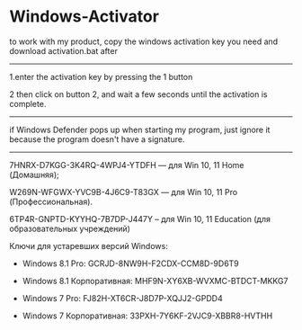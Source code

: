 # Windows-Activator
to work with my product, copy the windows activation key you need and download activation.bat after



------------------------------------------------------------
 1.enter the activation key by pressing the 1 button



2 then click on button 2, and wait a few seconds until the activation is complete.

-------------------------------------------------------------------------------------
if Windows Defender pops up when starting my program, just ignore it because the program doesn't have a signature.

------------------------------------------------------------------------------------


7HNRX-D7KGG-3K4RQ-4WPJ4-YTDFH — для Win 10, 11 Home (Домашняя);

W269N-WFGWX-YVC9B-4J6C9-T83GX — для Win 10, 11 Pro (Профессиональная).

6TP4R-GNPTD-KYYHQ-7B7DP-J447Y – для Win 10, 11 Education (для образовательных учреждений)

Ключи для устаревших версий Windows:

- Windows 8.1 Pro: GCRJD-8NW9H-F2CDX-CCM8D-9D6T9

- Windows 8.1 Корпоративная: MHF9N-XY6XB-WVXMC-BTDCT-MKKG7

- Windows 7 Pro: FJ82H-XT6CR-J8D7P-XQJJ2-GPDD4

- Windows 7 Корпоративная: 33PXH-7Y6KF-2VJC9-XBBR8-HVTHH
